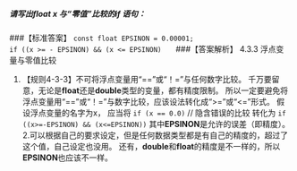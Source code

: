 ##### 请写出float  x   与“零值”比较的if  语句：
###【标准答案】
`const float EPSINON = 0.00001; `   
`if ((x >= - EPSINON) && (x <= EPSINON)   `
###【答案解析】
4.3.3 浮点变量与零值比较   
1. 【规则4-3-3】不可将浮点变量用“==”或“！=”与任何数字比较。
千万要留意，无论是**float**还是**double**类型的变量，都有精度限制。
所以一定要避免将浮点变量用“==”或“！=”与数字比较，应该设法转化成“>=”或“<=”形式。
假设浮点变量的名字为x，
应当将
`if (x == 0.0)` // 隐含错误的比较
转化为
`if ((x>=-EPSINON) && (x<=EPSINON))`
其中**EPSINON**是允许的误差（即精度）。   
2.可以根据自己的要求设定，但是任何数据类型都是有自己的精度的，超过了这个值，自己设定也没用。
  还有，**double**和**float**的精度是不一样的，所以**EPSINON**也应该不一样。